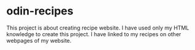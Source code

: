 # odin-recipes
This project is about creating recipe website. I have used only my HTML knowledge to create this project.
I have linked to my recipes on other webpages of my website.
